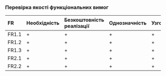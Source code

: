### Перевірка якості функціональних вимог
| FR     |Необхідність|Безкоштовність реалізації|Однозначність|Узгодженість|Завершеність|Атомарність|Здійсненість|Відстежуваність|Перевіряємість|
|:-      |:-            |:-|:-|:-|:-|:-|:-|:-|:-|
| FR1.1  |+|+|+|+|+|+|+|+|+|
| FR1.2  |+|+|+|+|+|+|+|+|+|                     
| FR1.3  |+|+|+|+|+|+|+|+|+|
| FR2.1  |+|+|+|+|+|+|+|+|+|
| FR2.2  |+|+|+|+|+|+|+|+|+|
  
